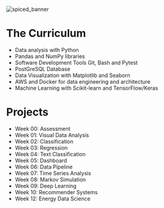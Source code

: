 ![spiced_banner](https://user-images.githubusercontent.com/7897103/173242162-06740651-5018-4022-8748-4e7a5cd68753.png)

# The Curriculum

- Data analysis with Python
- Pandas and NumPy libraries
- Software Development Tools Git, Bash and Pytest
- PostGreSQL Database
- Data Visualization with Matplotlib and Seaborn
- AWS and Docker for data engineering and architecture
- Machine Learning with Scikit-learn and TensorFlow/Keras

# Projects

- Week 00: Assessment  
- Week 01: Visual Data Analysis  
- Week 02: Classification  
- Week 03: Regression  
- Week 04: Text Classification   
- Week 05: Dashboard   
- Week 06: Data Pipeline      
- Week 07: Time Series Analysis    
- Week 08: Markov Simulation    
- Week 09: Deep Learning   
- Week 10: Recommender Systems     
- Week 12: Energy Data Science

